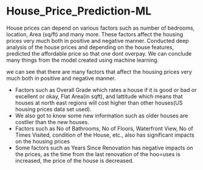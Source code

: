 # House_Price_Prediction-ML
House prices can depend on various factors such as number of bedrooms, location, Area (sq/ft) and many more. These factors affect the housing prices very much both in positive and negative manner. Conducted deep analysis of the house prices and depending on the house features, predicted the affordable price so that one dont overpay.
We can conclude many things from the model created using machine learning.

we can see that there are many factors that affect the housing prices very much both in positive and negative manner.
* Factors such as Overall Grade which rates a house if it is good or bad or excellent or okay, Flat Area(in sqft), and lattitude which means that houses at north east regions will cost higher than other houses(US housing prices data set used).
* We also got to know some new information such as older houses are costlier than the new houses.
* Factors such as No of Bathrooms, No of Floors, Waterfront View, No of Times Visited, condition of the House, etc., also has significant impacts on the housing prices
* Some factors such as Years Since Renovation has negative impacts on the prices, as the time from the last renovation of the hoo=uses is increased, the price of the house is decreased.
